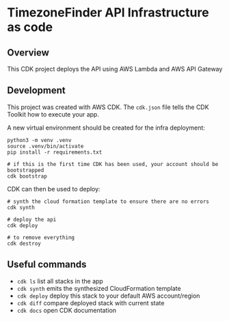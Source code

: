 
# TimezoneFinder API Infrastructure as code

## Overview

This CDK project deploys the API using AWS Lambda and AWS API Gateway

## Development

This project was created with AWS CDK. The `cdk.json` file tells the CDK Toolkit how to execute your app.

A new virtual environment should be created for the infra deployment:

```shell
python3 -m venv .venv
source .venv/bin/activate
pip install -r requirements.txt

# if this is the first time CDK has been used, your account should be bootstrapped
cdk bootstrap
```

CDK can then be used to deploy:

```shell
# synth the cloud formation template to ensure there are no errors
cdk synth

# deploy the api
cdk deploy

# to remove everything
cdk destroy
```

## Useful commands

 * `cdk ls`          list all stacks in the app
 * `cdk synth`       emits the synthesized CloudFormation template
 * `cdk deploy`      deploy this stack to your default AWS account/region
 * `cdk diff`        compare deployed stack with current state
 * `cdk docs`        open CDK documentation
